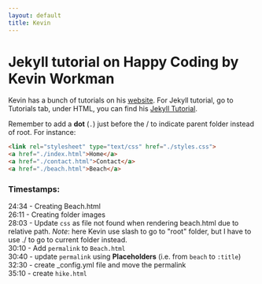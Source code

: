 ```yaml
---
layout: default
title: Kevin
---
```


# Jekyll tutorial on Happy Coding by Kevin Workman

Kevin has a bunch of tutorials on his [website](https://happycoding.io/). For Jekyll tutorial, go to Tutorials tab, under HTML, you can find his [Jekyll Tutorial](https://happycoding.io/tutorials/html/jekyll).

Remember to add a **dot** (`.`) just before the / to indicate parent folder instead of root. For instance:

```html
<link rel="stylesheet" type="text/css" href="./styles.css">
<a href="./index.html">Home</a>
<a href="./contact.html">Contact</a>
<a href="./beach.html">Beach</a>
```

### Timestamps:

24:34 - Creating Beach.html  
26:11 - Creating folder images  
28:03 - Update `css` as file not found when rendering beach.html due to relative path. _Note_: here Kevin use slash to go to "root" folder, but I have to use ./ to go to current folder instead.  
30:10 - Add `permalink` to `Beach.html`  
30:40 - update `permalink` using **Placeholders** (i.e. from `beach` to `:title`)  
32:30 - create _config.yml file and move the permalink  
35:10 - create `hike.html`
  



